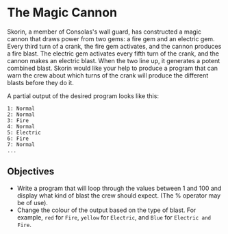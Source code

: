 # The Magic Cannon

Skorin, a member of Consolas's wall guard, has constructed a magic cannon that draws power from two gems: a fire gem and an electric gem. Every third turn of a crank, the fire gem activates, and the cannon produces a fire blast. The electric gem activates every fifth turn of the crank, and the cannon makes an electric blast. When the two line up, it generates a potent combined blast. Skorin would like your help to produce a program that can warn the crew about which turns of the crank will produce the different blasts before they do it.

A partial output of the desired program looks like this:

    1: Normal
    2: Normal
    3: Fire
    4: Normal
    5: Electric
    6: Fire
    7: Normal
    ...

## Objectives

- Write a program that will loop through the values between 1 and 100 and display what kind of blast the crew should expect. (The % operator may be of use).
- Change the colour of the output based on the type of blast. For example, `red` for `Fire`, `yellow` for `Electric`, and `Blue` for `Electric and Fire`.
